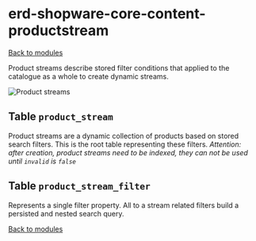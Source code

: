 # erd-shopware-core-content-productstream

[Back to modules](../10-modules.md)

Product streams describe stored filter conditions that applied to the catalogue as a whole to create dynamic streams.

![Product streams](https://github.com/elkmod/shopware-dx/tree/0c4bd450b25734a607955d03e7f7a908abf1a386/Resources/current/60-references-internals/10-core/10-erd/dist/erd-shopware-core-content-productstream.png)

## Table `product_stream`

Product streams are a dynamic collection of products based on stored search filters. This is the root table representing these filters. _Attention: after creation, product streams need to be indexed, they can not be used until `invalid` is `false`_

## Table `product_stream_filter`

Represents a single filter property. All to a stream related filters build a persisted and nested search query.

[Back to modules](../10-modules.md)

